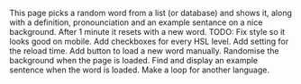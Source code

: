 This page picks a random word from a list (or database) and shows it, along with a definition, pronounciation and an example sentance on a nice background. After 1 minute it resets with a new word.
TODO:
Fix style so it looks good on mobile. 
Add checkboxes for every HSL level.
Add setting for the reload time.
Add button to load a new word manually.
Randomise the background when the page is loaded.
Find and display an example sentence when the word is loaded.
Make a loop for another language. 
